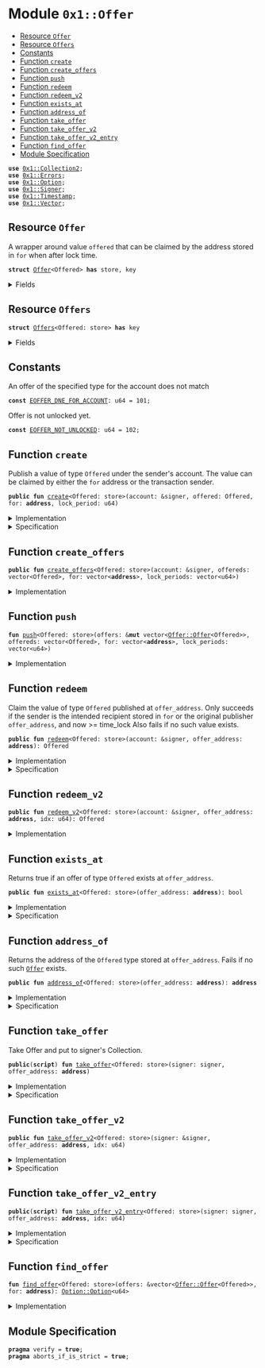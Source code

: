 
<a name="0x1_Offer"></a>

# Module `0x1::Offer`



-  [Resource `Offer`](#0x1_Offer_Offer)
-  [Resource `Offers`](#0x1_Offer_Offers)
-  [Constants](#@Constants_0)
-  [Function `create`](#0x1_Offer_create)
-  [Function `create_offers`](#0x1_Offer_create_offers)
-  [Function `push`](#0x1_Offer_push)
-  [Function `redeem`](#0x1_Offer_redeem)
-  [Function `redeem_v2`](#0x1_Offer_redeem_v2)
-  [Function `exists_at`](#0x1_Offer_exists_at)
-  [Function `address_of`](#0x1_Offer_address_of)
-  [Function `take_offer`](#0x1_Offer_take_offer)
-  [Function `take_offer_v2`](#0x1_Offer_take_offer_v2)
-  [Function `take_offer_v2_entry`](#0x1_Offer_take_offer_v2_entry)
-  [Function `find_offer`](#0x1_Offer_find_offer)
-  [Module Specification](#@Module_Specification_1)


<pre><code><b>use</b> <a href="Collection2.md#0x1_Collection2">0x1::Collection2</a>;
<b>use</b> <a href="Errors.md#0x1_Errors">0x1::Errors</a>;
<b>use</b> <a href="Option.md#0x1_Option">0x1::Option</a>;
<b>use</b> <a href="Signer.md#0x1_Signer">0x1::Signer</a>;
<b>use</b> <a href="Timestamp.md#0x1_Timestamp">0x1::Timestamp</a>;
<b>use</b> <a href="Vector.md#0x1_Vector">0x1::Vector</a>;
</code></pre>



<a name="0x1_Offer_Offer"></a>

## Resource `Offer`

A wrapper around value <code>offered</code> that can be claimed by the address stored in <code>for</code> when after lock time.


<pre><code><b>struct</b> <a href="Offer.md#0x1_Offer">Offer</a>&lt;Offered&gt; <b>has</b> store, key
</code></pre>



<details>
<summary>Fields</summary>


<dl>
<dt>
<code>offered: Offered</code>
</dt>
<dd>

</dd>
<dt>
<code>for: <b>address</b></code>
</dt>
<dd>

</dd>
<dt>
<code>time_lock: u64</code>
</dt>
<dd>

</dd>
</dl>


</details>

<a name="0x1_Offer_Offers"></a>

## Resource `Offers`



<pre><code><b>struct</b> <a href="Offer.md#0x1_Offer_Offers">Offers</a>&lt;Offered: store&gt; <b>has</b> key
</code></pre>



<details>
<summary>Fields</summary>


<dl>
<dt>
<code>offers: vector&lt;<a href="Offer.md#0x1_Offer_Offer">Offer::Offer</a>&lt;Offered&gt;&gt;</code>
</dt>
<dd>

</dd>
</dl>


</details>

<a name="@Constants_0"></a>

## Constants


<a name="0x1_Offer_EOFFER_DNE_FOR_ACCOUNT"></a>

An offer of the specified type for the account does not match


<pre><code><b>const</b> <a href="Offer.md#0x1_Offer_EOFFER_DNE_FOR_ACCOUNT">EOFFER_DNE_FOR_ACCOUNT</a>: u64 = 101;
</code></pre>



<a name="0x1_Offer_EOFFER_NOT_UNLOCKED"></a>

Offer is not unlocked yet.


<pre><code><b>const</b> <a href="Offer.md#0x1_Offer_EOFFER_NOT_UNLOCKED">EOFFER_NOT_UNLOCKED</a>: u64 = 102;
</code></pre>



<a name="0x1_Offer_create"></a>

## Function `create`

Publish a value of type <code>Offered</code> under the sender's account. The value can be claimed by
either the <code>for</code> address or the transaction sender.


<pre><code><b>public</b> <b>fun</b> <a href="Offer.md#0x1_Offer_create">create</a>&lt;Offered: store&gt;(account: &signer, offered: Offered, for: <b>address</b>, lock_period: u64)
</code></pre>



<details>
<summary>Implementation</summary>


<pre><code><b>public</b> <b>fun</b> <a href="Offer.md#0x1_Offer_create">create</a>&lt;Offered: store&gt;(account: &signer, offered: Offered, for: <b>address</b>, lock_period: u64) <b>acquires</b> <a href="Offer.md#0x1_Offer_Offers">Offers</a>, <a href="Offer.md#0x1_Offer">Offer</a> {
    <b>let</b> time_lock = <a href="Timestamp.md#0x1_Timestamp_now_seconds">Timestamp::now_seconds</a>() + lock_period;
    //TODO should support multi <a href="Offer.md#0x1_Offer">Offer</a>?
    <b>let</b> account_address = <a href="Signer.md#0x1_Signer_address_of">Signer::address_of</a>(account);

    <b>if</b>(<b>exists</b>&lt;<a href="Offer.md#0x1_Offer_Offers">Offers</a>&lt;Offered&gt;&gt;(account_address)){
        <b>let</b> offers = &<b>mut</b> <b>borrow_global_mut</b>&lt;<a href="Offer.md#0x1_Offer_Offers">Offers</a>&lt;Offered&gt;&gt;(account_address).offers;
        <a href="Vector.md#0x1_Vector_push_back">Vector::push_back</a>(offers, <a href="Offer.md#0x1_Offer">Offer</a>&lt;Offered&gt; { offered, for, time_lock });
    }<b>else</b> {
        <b>let</b> offers = <a href="Vector.md#0x1_Vector_empty">Vector::empty</a>&lt;<a href="Offer.md#0x1_Offer">Offer</a>&lt;Offered&gt;&gt;();
        <b>if</b>(<b>exists</b>&lt;<a href="Offer.md#0x1_Offer">Offer</a>&lt;Offered&gt;&gt;(account_address)){
            <a href="Vector.md#0x1_Vector_push_back">Vector::push_back</a>(&<b>mut</b> offers, <b>move_from</b>&lt;<a href="Offer.md#0x1_Offer">Offer</a>&lt;Offered&gt;&gt;(account_address));
        };
        <a href="Vector.md#0x1_Vector_push_back">Vector::push_back</a>(&<b>mut</b> offers, <a href="Offer.md#0x1_Offer">Offer</a>&lt;Offered&gt; { offered, for, time_lock });
        <b>move_to</b>(account, <a href="Offer.md#0x1_Offer_Offers">Offers</a>&lt;Offered&gt; { offers });
    }
}
</code></pre>



</details>

<details>
<summary>Specification</summary>



<pre><code><b>include</b> <a href="Timestamp.md#0x1_Timestamp_AbortsIfTimestampNotExists">Timestamp::AbortsIfTimestampNotExists</a>;
<b>aborts_if</b> <a href="Timestamp.md#0x1_Timestamp_now_seconds">Timestamp::now_seconds</a>() + lock_period &gt; max_u64();
<b>aborts_if</b> <b>exists</b>&lt;<a href="Offer.md#0x1_Offer">Offer</a>&lt;Offered&gt;&gt;(<a href="Signer.md#0x1_Signer_address_of">Signer::address_of</a>(account));
</code></pre>



</details>

<a name="0x1_Offer_create_offers"></a>

## Function `create_offers`



<pre><code><b>public</b> <b>fun</b> <a href="Offer.md#0x1_Offer_create_offers">create_offers</a>&lt;Offered: store&gt;(account: &signer, offereds: vector&lt;Offered&gt;, for: vector&lt;<b>address</b>&gt;, lock_periods: vector&lt;u64&gt;)
</code></pre>



<details>
<summary>Implementation</summary>


<pre><code><b>public</b> <b>fun</b> <a href="Offer.md#0x1_Offer_create_offers">create_offers</a>&lt;Offered: store&gt;(account: &signer, offereds: vector&lt;Offered&gt;, for: vector&lt;<b>address</b>&gt;, lock_periods: vector&lt;u64&gt;) <b>acquires</b> <a href="Offer.md#0x1_Offer_Offers">Offers</a>, <a href="Offer.md#0x1_Offer">Offer</a> {
    <b>let</b> offer_length = <a href="Vector.md#0x1_Vector_length">Vector::length</a>(&offereds);
    <b>assert</b>!(offer_length &gt; 0, 10034);
    <b>assert</b>!(offer_length == <a href="Vector.md#0x1_Vector_length">Vector::length</a>(&for) && offer_length == <a href="Vector.md#0x1_Vector_length">Vector::length</a>(&lock_periods), 10034);
    <b>let</b> account_address = <a href="Signer.md#0x1_Signer_address_of">Signer::address_of</a>(account);

    <b>if</b>(<b>exists</b>&lt;<a href="Offer.md#0x1_Offer_Offers">Offers</a>&lt;Offered&gt;&gt;(account_address)){
        <b>let</b> offers = &<b>mut</b> <b>borrow_global_mut</b>&lt;<a href="Offer.md#0x1_Offer_Offers">Offers</a>&lt;Offered&gt;&gt;(account_address).offers;
        <a href="Offer.md#0x1_Offer_push">push</a>(offers, offereds, for, lock_periods);
    }<b>else</b> {
        <b>let</b> offers = <a href="Vector.md#0x1_Vector_empty">Vector::empty</a>&lt;<a href="Offer.md#0x1_Offer">Offer</a>&lt;Offered&gt;&gt;();
        <b>if</b>(<b>exists</b>&lt;<a href="Offer.md#0x1_Offer">Offer</a>&lt;Offered&gt;&gt;(account_address)){
            <a href="Vector.md#0x1_Vector_push_back">Vector::push_back</a>(&<b>mut</b> offers, <b>move_from</b>&lt;<a href="Offer.md#0x1_Offer">Offer</a>&lt;Offered&gt;&gt;(account_address));
        };
        <a href="Offer.md#0x1_Offer_push">push</a>(&<b>mut</b> offers, offereds, for, lock_periods);
        <b>move_to</b>(account, <a href="Offer.md#0x1_Offer_Offers">Offers</a>&lt;Offered&gt; { offers });
    };
}
</code></pre>



</details>

<a name="0x1_Offer_push"></a>

## Function `push`



<pre><code><b>fun</b> <a href="Offer.md#0x1_Offer_push">push</a>&lt;Offered: store&gt;(offers: &<b>mut</b> vector&lt;<a href="Offer.md#0x1_Offer_Offer">Offer::Offer</a>&lt;Offered&gt;&gt;, offereds: vector&lt;Offered&gt;, for: vector&lt;<b>address</b>&gt;, lock_periods: vector&lt;u64&gt;)
</code></pre>



<details>
<summary>Implementation</summary>


<pre><code><b>fun</b> <a href="Offer.md#0x1_Offer_push">push</a>&lt;Offered: store&gt;(offers: &<b>mut</b> vector&lt;<a href="Offer.md#0x1_Offer">Offer</a>&lt;Offered&gt;&gt;, offereds: vector&lt;Offered&gt;, for: vector&lt;<b>address</b>&gt;, lock_periods: vector&lt;u64&gt;){
    <b>let</b> now = <a href="Timestamp.md#0x1_Timestamp_now_seconds">Timestamp::now_seconds</a>();
    <b>let</b> offer_length = <a href="Vector.md#0x1_Vector_length">Vector::length</a>(&offereds);

    <b>let</b> i = offer_length - 1;
    <b>while</b>(i &gt; 0){
        <a href="Vector.md#0x1_Vector_push_back">Vector::push_back</a>(offers, <a href="Offer.md#0x1_Offer">Offer</a>&lt;Offered&gt; {
            offered: <a href="Vector.md#0x1_Vector_remove">Vector::remove</a>(&<b>mut</b> offereds, i),
            for: <a href="Vector.md#0x1_Vector_remove">Vector::remove</a>(&<b>mut</b> for, i),
            time_lock: now + <a href="Vector.md#0x1_Vector_remove">Vector::remove</a>(&<b>mut</b> lock_periods, i)
        });
        i = i - 1;
    };
    <a href="Vector.md#0x1_Vector_push_back">Vector::push_back</a>(offers, <a href="Offer.md#0x1_Offer">Offer</a>&lt;Offered&gt; {
        offered: <a href="Vector.md#0x1_Vector_remove">Vector::remove</a>(&<b>mut</b> offereds, i),
        for: <a href="Vector.md#0x1_Vector_remove">Vector::remove</a>(&<b>mut</b> for, i),
        time_lock: now + <a href="Vector.md#0x1_Vector_remove">Vector::remove</a>(&<b>mut</b> lock_periods, i)
    });
    <a href="Vector.md#0x1_Vector_destroy_empty">Vector::destroy_empty</a>(offereds);
    <a href="Vector.md#0x1_Vector_destroy_empty">Vector::destroy_empty</a>(for);
    <a href="Vector.md#0x1_Vector_destroy_empty">Vector::destroy_empty</a>(lock_periods);
}
</code></pre>



</details>

<a name="0x1_Offer_redeem"></a>

## Function `redeem`

Claim the value of type <code>Offered</code> published at <code>offer_address</code>.
Only succeeds if the sender is the intended recipient stored in <code>for</code> or the original
publisher <code>offer_address</code>, and now >= time_lock
Also fails if no such value exists.


<pre><code><b>public</b> <b>fun</b> <a href="Offer.md#0x1_Offer_redeem">redeem</a>&lt;Offered: store&gt;(account: &signer, offer_address: <b>address</b>): Offered
</code></pre>



<details>
<summary>Implementation</summary>


<pre><code><b>public</b> <b>fun</b> <a href="Offer.md#0x1_Offer_redeem">redeem</a>&lt;Offered: store&gt;(account: &signer, offer_address: <b>address</b>): Offered <b>acquires</b> <a href="Offer.md#0x1_Offer">Offer</a>, <a href="Offer.md#0x1_Offer_Offers">Offers</a> {
    <b>let</b> account_address = <a href="Signer.md#0x1_Signer_address_of">Signer::address_of</a>(account);
    <b>let</b> <a href="Offer.md#0x1_Offer">Offer</a>&lt;Offered&gt; { offered, for, time_lock } = <b>if</b>(<b>exists</b>&lt;<a href="Offer.md#0x1_Offer_Offers">Offers</a>&lt;Offered&gt;&gt;(offer_address)){
        <b>let</b> offers = &<b>mut</b> <b>borrow_global_mut</b>&lt;<a href="Offer.md#0x1_Offer_Offers">Offers</a>&lt;Offered&gt;&gt;(offer_address).offers;
        <b>let</b> op_index = <a href="Offer.md#0x1_Offer_find_offer">find_offer</a>(offers, account_address);
        <b>assert</b>!(<a href="Option.md#0x1_Option_is_some">Option::is_some</a>(&op_index),<a href="Errors.md#0x1_Errors_invalid_argument">Errors::invalid_argument</a>(<a href="Offer.md#0x1_Offer_EOFFER_DNE_FOR_ACCOUNT">EOFFER_DNE_FOR_ACCOUNT</a>));
        <b>let</b> index = <a href="Option.md#0x1_Option_destroy_some">Option::destroy_some</a>(op_index);
        <b>let</b> offer = <a href="Vector.md#0x1_Vector_remove">Vector::remove</a>(offers , index);
        <b>if</b>(<a href="Vector.md#0x1_Vector_length">Vector::length</a>(offers) == 0){
            <b>let</b> <a href="Offer.md#0x1_Offer_Offers">Offers</a> { offers } = <b>move_from</b>&lt;<a href="Offer.md#0x1_Offer_Offers">Offers</a>&lt;Offered&gt;&gt;(offer_address);
            <a href="Vector.md#0x1_Vector_destroy_empty">Vector::destroy_empty</a>(offers);
        };
        offer
    }<b>else</b> <b>if</b>(<b>exists</b>&lt;<a href="Offer.md#0x1_Offer">Offer</a>&lt;Offered&gt;&gt;(offer_address)){
        <b>move_from</b>&lt;<a href="Offer.md#0x1_Offer">Offer</a>&lt;Offered&gt;&gt;(offer_address)
    }<b>else</b>{
        //TODO: err code
        <b>abort</b> 10000
    };

    <b>let</b> now = <a href="Timestamp.md#0x1_Timestamp_now_seconds">Timestamp::now_seconds</a>();
    <b>assert</b>!(account_address == for || account_address == offer_address, <a href="Errors.md#0x1_Errors_invalid_argument">Errors::invalid_argument</a>(<a href="Offer.md#0x1_Offer_EOFFER_DNE_FOR_ACCOUNT">EOFFER_DNE_FOR_ACCOUNT</a>));
    <b>assert</b>!(now &gt;= time_lock, <a href="Errors.md#0x1_Errors_not_published">Errors::not_published</a>(<a href="Offer.md#0x1_Offer_EOFFER_NOT_UNLOCKED">EOFFER_NOT_UNLOCKED</a>));
    offered
}
</code></pre>



</details>

<details>
<summary>Specification</summary>



<pre><code><b>aborts_if</b> !<b>exists</b>&lt;<a href="Offer.md#0x1_Offer">Offer</a>&lt;Offered&gt;&gt;(offer_address);
<b>aborts_if</b> <a href="Signer.md#0x1_Signer_address_of">Signer::address_of</a>(account) != <b>global</b>&lt;<a href="Offer.md#0x1_Offer">Offer</a>&lt;Offered&gt;&gt;(offer_address).for && <a href="Signer.md#0x1_Signer_address_of">Signer::address_of</a>(account) != offer_address;
<b>aborts_if</b> <a href="Timestamp.md#0x1_Timestamp_now_seconds">Timestamp::now_seconds</a>() &lt; <b>global</b>&lt;<a href="Offer.md#0x1_Offer">Offer</a>&lt;Offered&gt;&gt;(offer_address).time_lock;
<b>include</b> <a href="Timestamp.md#0x1_Timestamp_AbortsIfTimestampNotExists">Timestamp::AbortsIfTimestampNotExists</a>;
</code></pre>



</details>

<a name="0x1_Offer_redeem_v2"></a>

## Function `redeem_v2`



<pre><code><b>public</b> <b>fun</b> <a href="Offer.md#0x1_Offer_redeem_v2">redeem_v2</a>&lt;Offered: store&gt;(account: &signer, offer_address: <b>address</b>, idx: u64): Offered
</code></pre>



<details>
<summary>Implementation</summary>


<pre><code><b>public</b> <b>fun</b> <a href="Offer.md#0x1_Offer_redeem_v2">redeem_v2</a>&lt;Offered: store&gt;(account: &signer, offer_address: <b>address</b>, idx: u64): Offered <b>acquires</b> <a href="Offer.md#0x1_Offer">Offer</a>, <a href="Offer.md#0x1_Offer_Offers">Offers</a> {
    <b>let</b> account_address = <a href="Signer.md#0x1_Signer_address_of">Signer::address_of</a>(account);
    <b>let</b> <a href="Offer.md#0x1_Offer">Offer</a>&lt;Offered&gt; { offered, for, time_lock } = <b>if</b>(<b>exists</b>&lt;<a href="Offer.md#0x1_Offer_Offers">Offers</a>&lt;Offered&gt;&gt;(offer_address)){
        <b>let</b> offers = &<b>mut</b> <b>borrow_global_mut</b>&lt;<a href="Offer.md#0x1_Offer_Offers">Offers</a>&lt;Offered&gt;&gt;(offer_address).offers;
        //TODO : err code
        <b>assert</b>!(<a href="Vector.md#0x1_Vector_length">Vector::length</a>(offers) - 1 &gt;= idx, 1000);
        <b>let</b> offer = <a href="Vector.md#0x1_Vector_remove">Vector::remove</a>(offers, idx);
        <b>if</b>(<a href="Vector.md#0x1_Vector_length">Vector::length</a>(offers) == 0){
            <b>let</b> <a href="Offer.md#0x1_Offer_Offers">Offers</a> { offers } = <b>move_from</b>&lt;<a href="Offer.md#0x1_Offer_Offers">Offers</a>&lt;Offered&gt;&gt;(offer_address);
            <a href="Vector.md#0x1_Vector_destroy_empty">Vector::destroy_empty</a>(offers);
        };
        offer
    }<b>else</b> <b>if</b>(<b>exists</b>&lt;<a href="Offer.md#0x1_Offer">Offer</a>&lt;Offered&gt;&gt;(offer_address)){
        <b>move_from</b>&lt;<a href="Offer.md#0x1_Offer">Offer</a>&lt;Offered&gt;&gt;(offer_address)
    }<b>else</b>{
        //TODO: err code
        <b>abort</b> 10000
    };

    <b>let</b> now = <a href="Timestamp.md#0x1_Timestamp_now_seconds">Timestamp::now_seconds</a>();
    <b>assert</b>!(account_address == for || account_address == offer_address, <a href="Errors.md#0x1_Errors_invalid_argument">Errors::invalid_argument</a>(<a href="Offer.md#0x1_Offer_EOFFER_DNE_FOR_ACCOUNT">EOFFER_DNE_FOR_ACCOUNT</a>));
    <b>assert</b>!(now &gt;= time_lock, <a href="Errors.md#0x1_Errors_not_published">Errors::not_published</a>(<a href="Offer.md#0x1_Offer_EOFFER_NOT_UNLOCKED">EOFFER_NOT_UNLOCKED</a>));
    offered
}
</code></pre>



</details>

<a name="0x1_Offer_exists_at"></a>

## Function `exists_at`

Returns true if an offer of type <code>Offered</code> exists at <code>offer_address</code>.


<pre><code><b>public</b> <b>fun</b> <a href="Offer.md#0x1_Offer_exists_at">exists_at</a>&lt;Offered: store&gt;(offer_address: <b>address</b>): bool
</code></pre>



<details>
<summary>Implementation</summary>


<pre><code><b>public</b> <b>fun</b> <a href="Offer.md#0x1_Offer_exists_at">exists_at</a>&lt;Offered: store&gt;(offer_address: <b>address</b>): bool {
    <b>exists</b>&lt;<a href="Offer.md#0x1_Offer">Offer</a>&lt;Offered&gt;&gt;(offer_address)
}
</code></pre>



</details>

<details>
<summary>Specification</summary>



<pre><code><b>aborts_if</b> <b>false</b>;
</code></pre>



</details>

<a name="0x1_Offer_address_of"></a>

## Function `address_of`

Returns the address of the <code>Offered</code> type stored at <code>offer_address</code>.
Fails if no such <code><a href="Offer.md#0x1_Offer">Offer</a></code> exists.


<pre><code><b>public</b> <b>fun</b> <a href="Offer.md#0x1_Offer_address_of">address_of</a>&lt;Offered: store&gt;(offer_address: <b>address</b>): <b>address</b>
</code></pre>



<details>
<summary>Implementation</summary>


<pre><code><b>public</b> <b>fun</b> <a href="Offer.md#0x1_Offer_address_of">address_of</a>&lt;Offered: store&gt;(offer_address: <b>address</b>): <b>address</b> <b>acquires</b> <a href="Offer.md#0x1_Offer">Offer</a> {
    <b>borrow_global</b>&lt;<a href="Offer.md#0x1_Offer">Offer</a>&lt;Offered&gt;&gt;(offer_address).for
}
</code></pre>



</details>

<details>
<summary>Specification</summary>



<pre><code><b>aborts_if</b> !<b>exists</b>&lt;<a href="Offer.md#0x1_Offer">Offer</a>&lt;Offered&gt;&gt;(offer_address);
</code></pre>



</details>

<a name="0x1_Offer_take_offer"></a>

## Function `take_offer`

Take Offer and put to signer's Collection<Offered>.


<pre><code><b>public</b>(<b>script</b>) <b>fun</b> <a href="Offer.md#0x1_Offer_take_offer">take_offer</a>&lt;Offered: store&gt;(signer: signer, offer_address: <b>address</b>)
</code></pre>



<details>
<summary>Implementation</summary>


<pre><code><b>public</b>(<b>script</b>) <b>fun</b> <a href="Offer.md#0x1_Offer_take_offer">take_offer</a>&lt;Offered: store&gt;(
    signer: signer,
    offer_address: <b>address</b>,
) <b>acquires</b> <a href="Offer.md#0x1_Offer">Offer</a>, <a href="Offer.md#0x1_Offer_Offers">Offers</a> {
    <b>let</b> offered = <a href="Offer.md#0x1_Offer_redeem">redeem</a>&lt;Offered&gt;(&signer, offer_address);
    <a href="Collection2.md#0x1_Collection2_put">Collection2::put</a>(&signer, <a href="Signer.md#0x1_Signer_address_of">Signer::address_of</a>(&signer), offered);
}
</code></pre>



</details>

<details>
<summary>Specification</summary>



<pre><code><b>pragma</b> verify = <b>false</b>;
</code></pre>



</details>

<a name="0x1_Offer_take_offer_v2"></a>

## Function `take_offer_v2`



<pre><code><b>public</b> <b>fun</b> <a href="Offer.md#0x1_Offer_take_offer_v2">take_offer_v2</a>&lt;Offered: store&gt;(signer: &signer, offer_address: <b>address</b>, idx: u64)
</code></pre>



<details>
<summary>Implementation</summary>


<pre><code><b>public</b> <b>fun</b> <a href="Offer.md#0x1_Offer_take_offer_v2">take_offer_v2</a>&lt;Offered :store&gt;(signer: &signer, offer_address: <b>address</b>, idx: u64) <b>acquires</b> <a href="Offer.md#0x1_Offer">Offer</a>, <a href="Offer.md#0x1_Offer_Offers">Offers</a>{
    <b>let</b> offered = <a href="Offer.md#0x1_Offer_redeem_v2">redeem_v2</a>&lt;Offered&gt;(signer, offer_address, idx);
    <a href="Collection2.md#0x1_Collection2_put">Collection2::put</a>(signer, <a href="Signer.md#0x1_Signer_address_of">Signer::address_of</a>(signer), offered);
}
</code></pre>



</details>

<details>
<summary>Specification</summary>



<pre><code><b>pragma</b> verify = <b>false</b>;
</code></pre>



</details>

<a name="0x1_Offer_take_offer_v2_entry"></a>

## Function `take_offer_v2_entry`



<pre><code><b>public</b>(<b>script</b>) <b>fun</b> <a href="Offer.md#0x1_Offer_take_offer_v2_entry">take_offer_v2_entry</a>&lt;Offered: store&gt;(signer: signer, offer_address: <b>address</b>, idx: u64)
</code></pre>



<details>
<summary>Implementation</summary>


<pre><code><b>public</b> (<b>script</b>) <b>fun</b> <a href="Offer.md#0x1_Offer_take_offer_v2_entry">take_offer_v2_entry</a>&lt;Offered :store&gt;(signer: signer, offer_address: <b>address</b>, idx: u64) <b>acquires</b> <a href="Offer.md#0x1_Offer">Offer</a>, <a href="Offer.md#0x1_Offer_Offers">Offers</a>{
    <a href="Offer.md#0x1_Offer_take_offer_v2">take_offer_v2</a>&lt;Offered&gt;(&signer, offer_address, idx);
}
</code></pre>



</details>

<details>
<summary>Specification</summary>



<pre><code><b>pragma</b> verify = <b>false</b>;
</code></pre>



</details>

<a name="0x1_Offer_find_offer"></a>

## Function `find_offer`



<pre><code><b>fun</b> <a href="Offer.md#0x1_Offer_find_offer">find_offer</a>&lt;Offered: store&gt;(offers: &vector&lt;<a href="Offer.md#0x1_Offer_Offer">Offer::Offer</a>&lt;Offered&gt;&gt;, for: <b>address</b>): <a href="Option.md#0x1_Option_Option">Option::Option</a>&lt;u64&gt;
</code></pre>



<details>
<summary>Implementation</summary>


<pre><code><b>fun</b> <a href="Offer.md#0x1_Offer_find_offer">find_offer</a>&lt;Offered: store&gt;(offers: &vector&lt;<a href="Offer.md#0x1_Offer">Offer</a>&lt;Offered&gt;&gt;, for: <b>address</b>):<a href="Option.md#0x1_Option_Option">Option::Option</a>&lt;u64&gt;{
    <b>let</b> now = <a href="Timestamp.md#0x1_Timestamp_now_seconds">Timestamp::now_seconds</a>();
    <b>let</b> length = <a href="Vector.md#0x1_Vector_length">Vector::length</a>(offers);
    <b>let</b> i = 0;
    <b>while</b>(i &lt; length){
        <b>let</b> offer = <a href="Vector.md#0x1_Vector_borrow">Vector::borrow</a>(offers, i);
        <b>if</b>( offer.for == for && now &gt;= offer.time_lock ){
            <b>return</b> <a href="Option.md#0x1_Option_some">Option::some</a>(i)
        };
        i = i + 1;
    };
    <a href="Option.md#0x1_Option_none">Option::none</a>&lt;u64&gt;()
}
</code></pre>



</details>

<a name="@Module_Specification_1"></a>

## Module Specification



<pre><code><b>pragma</b> verify = <b>true</b>;
<b>pragma</b> aborts_if_is_strict = <b>true</b>;
</code></pre>
